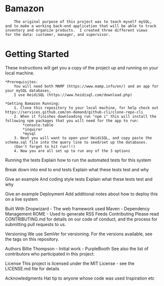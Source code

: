 # Bamazon
        The original purpose of this project was to teach myself mySQL,
    and to make a working back-end application that will be able to track 
    inventory and organize products.  I created three different views
    for the data: customer, manager, and supervisor.  

# Getting Started
These instructions will get you a copy of the project up and running on your local machine.

    *Prerequisites:
        You will need both MAMP (https://www.mamp.info/en/) and an app for your mySQL databases,
        I use HeidiSQL (https://www.heidisql.com/download.php)

    *Getting Bamazon Running:
        1. Clone this repository to your local machine, for help check out https://services.github.com/on-demand/github-cli/clone-repo-cli
        2. When it finishes downloading run "npm i" this will install the following npm packages that you will need for the app to run:
            *console.table
            *inquirer
            *mysql
        3. Next you will want to open your HeidiSQL, and copy paste the schema.sql file into the query line to seed/set up the databases.  
        (Don't forget to hit run!!!)
        4. Now you are all set up to run any of the 3 options



Running the tests
Explain how to run the automated tests for this system

Break down into end to end tests
Explain what these tests test and why

Give an example
And coding style tests
Explain what these tests test and why

Give an example
Deployment
Add additional notes about how to deploy this on a live system

Built With
Dropwizard - The web framework used
Maven - Dependency Management
ROME - Used to generate RSS Feeds
Contributing
Please read CONTRIBUTING.md for details on our code of conduct, and the process for submitting pull requests to us.

Versioning
We use SemVer for versioning. For the versions available, see the tags on this repository.

Authors
Billie Thompson - Initial work - PurpleBooth
See also the list of contributors who participated in this project.

License
This project is licensed under the MIT License - see the LICENSE.md file for details

Acknowledgments
Hat tip to anyone whose code was used
Inspiration
etc